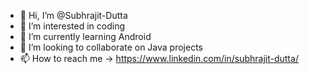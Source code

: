 - 👋 Hi, I’m @Subhrajit-Dutta
- 👀 I’m interested in coding
- 🌱 I’m currently learning Android
- 💞️ I’m looking to collaborate on Java projects
- 📫 How to reach me -> https://www.linkedin.com/in/subhrajit-dutta/

<!---
Subhrajit-Dutta/Subhrajit-Dutta is a ✨ special ✨ repository because its `README.md` (this file) appears on your GitHub profile.
You can click the Preview link to take a look at your changes.
--->
